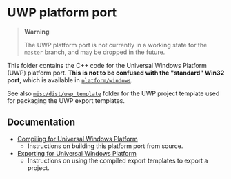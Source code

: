 # UWP platform port

> **Warning**
>
> The UWP platform port is not currently in a working state for the `master`
> branch, and may be dropped in the future.

This folder contains the C++ code for the Universal Windows Platform (UWP)
platform port. **This is not to be confused with the "standard" Win32 port**,
which is available in [`platform/windows`](/platform/windows).

See also [`misc/dist/uwp_template`](/misc/dist/uwp_template) folder for the UWP
project template used for packaging the UWP export templates.

## Documentation

- [Compiling for Universal Windows Platform](https://docs.godotengine.org/en/latest/development/compiling/compiling_for_uwp.html)
  - Instructions on building this platform port from source.
- [Exporting for Universal Windows Platform](https://docs.godotengine.org/en/latest/tutorials/export/exporting_for_uwp.html)
  - Instructions on using the compiled export templates to export a project.
